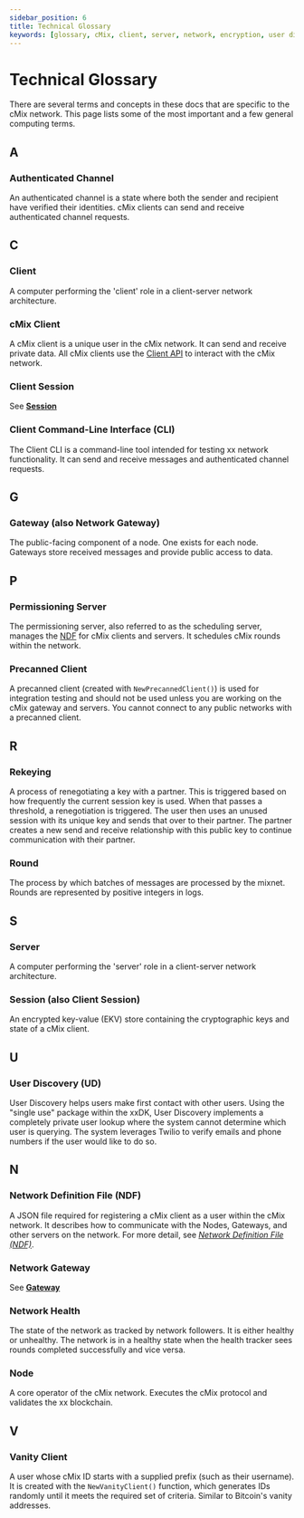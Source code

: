 ```yaml
---
sidebar_position: 6
title: Technical Glossary
keywords: [glossary, cMix, client, server, network, encryption, user discovery]
---
```


# Technical Glossary

There are several terms and concepts in these docs that are specific to the cMix network. This page lists some of the most important and a few general computing terms.

## A

### **Authenticated Channel**

An authenticated channel is a state where both the sender and recipient have verified their identities. cMix clients can send and receive authenticated channel requests.

## C

### **Client**

A computer performing the 'client' role in a client-server network architecture.

### **cMix Client**

A cMix client is a unique user in the cMix network. It can send and receive private data. All cMix clients use the [Client API](https://git.xx.network/elixxir/client) to interact with the cMix network.

### **Client Session**

See **[Session](#session-also-client-session)**

### **Client Command-Line Interface (CLI)**

The Client CLI is a command-line tool intended for testing xx network functionality. It can send and receive messages and authenticated channel requests.

## G

### **Gateway (also Network Gateway)**

The public-facing component of a node. One exists for each node. Gateways store received messages and provide public access to data.

## P

### **Permissioning Server**

The permissioning server, also referred to as the scheduling server, manages the [NDF](#network-definition-file-ndf) for cMix clients and servers. It schedules cMix rounds within the network. 

### **Precanned Client**

A precanned client (created with `NewPrecannedClient()`) is used for integration testing and should not be used unless you are working on the cMix gateway and servers. You cannot connect to any public networks with a precanned client.

## R

### **Rekeying**

A process of renegotiating a key with a partner. This is triggered based on how frequently the current session key is used. When that passes a threshold, a renegotiation is triggered. The user then uses an unused session with its unique key and sends that over to their partner. The partner creates a new send and receive relationship with this public key to continue communication with their partner.

### **Round**

The process by which batches of messages are processed by the mixnet. Rounds are represented by positive integers in logs.

## S

### **Server**

A computer performing the 'server' role in a client-server network architecture.

### **Session (also Client Session)**

An encrypted key-value (EKV) store containing the cryptographic keys and state of a cMix client.

## U

### **User Discovery (UD)**

User Discovery helps users make first contact with other users. Using the "single use" package within the xxDK, User Discovery implements a completely private user lookup where the system cannot determine which user is querying. The system leverages Twilio to verify emails and phone numbers if the user would like to do so.

## N

### **Network Definition File (NDF)**

A JSON file required for registering a cMix client as a user within the cMix network. It describes how to communicate with the Nodes, Gateways, and other servers on the network. For more detail, see *[Network Definition File (NDF)](https://xxnetwork.wiki/index.php/Network_Definition_File_(NDF))*.

### **Network Gateway**

See **[Gateway](#gateway-also-network-gateway)**

### **Network Health**

The state of the network as tracked by network followers. It is either healthy or unhealthy. The network is in a healthy state when the health tracker sees rounds completed successfully and vice versa.

### **Node**

A core operator of the cMix network. Executes the cMix protocol and validates the xx blockchain.

## V

### **Vanity Client**

A user whose cMix ID starts with a supplied prefix (such as their username). It is created with the `NewVanityClient()` function, which generates IDs randomly until it meets the required set of criteria. Similar to Bitcoin's vanity addresses.